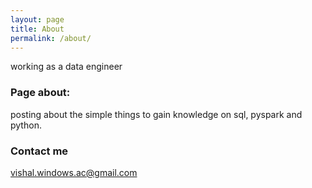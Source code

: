```yaml
---
layout: page
title: About
permalink: /about/
---
```


working as a data engineer

### Page about:

posting about the simple things to gain knowledge on sql, pyspark and python.

### Contact me

[vishal.windows.ac@gmail.com](vishal.windows.ac@gmail.com)
